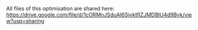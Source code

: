 
All files of this optimisation are shared here:
https://drive.google.com/file/d/1cORMnJSduAI6SjvktfIZJMDBlU4d9Byk/view?usp=sharing
